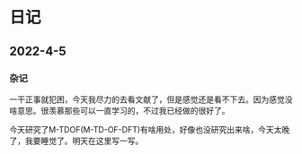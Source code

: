 # 日记

## 2022-4-5

### 杂记

一干正事就犯困，今天我尽力的去看文献了，但是感觉还是看不下去。因为感觉没啥意思。很羡慕那些可以一直学习的，不过我已经做的很好了。

今天研究了M-TDOF(M-TD-OF-DFT)有啥用处，好像也没研究出来啥，今天太晚了，我要睡觉了。明天在这里写一写。
